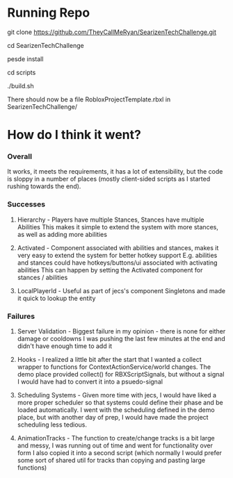 # Running Repo #
git clone https://github.com/TheyCallMeRyan/SearizenTechChallenge.git

cd SearizenTechChallenge

pesde install

cd scripts

./build.sh

There should now be a file RobloxProjectTemplate.rbxl in SearizenTechChallenge/

# How do I think it went? #

### Overall ###
It works, it meets the requirements, it has a lot of extensibility, but the code is sloppy in a number of places (mostly client-sided scripts as I started rushing towards the end).

### Successes ###
1. Hierarchy - Players have multiple Stances, Stances have multiple Abilities
This makes it simple to extend the system with more stances, as well as adding more abilities

2. Activated - Component associated with abilities and stances, makes it very easy to extend the system for better hotkey support
E.g. abilities and stances could have hotkeys/buttons/ui associated with activating abilities 
This can happen by setting the Activated component for stances / abilities

3. LocalPlayerId - Useful as part of jecs's component Singletons and made it quick to lookup the entity

### Failures ###
1. Server Validation - Biggest failure in my opinion - there is none for either damage or cooldowns
I was pushing the last few minutes at the end and didn't have enough time to add it

2. Hooks - I realized a little bit after the start that I wanted a collect wrapper to functions for ContextActionService/world changes. 
The demo place provided collect() for RBXScriptSignals, but without a signal I would have had to convert it into a psuedo-signal

3. Scheduling Systems - Given more time with jecs, I would have liked a more proper scheduler so that systems could define their phase and be loaded automatically.
I went with the scheduling defined in the demo place, but with another day of prep, I would have made the project scheduling less tedious.

4. AnimationTracks - The function to create/change tracks is a bit large and messy, I was running out of time and went for functionality over form
I also copied it into a second script (which normally I would prefer some sort of shared util for tracks than copying and pasting large functions)
